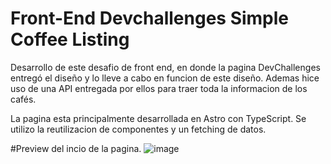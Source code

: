 # Front-End Devchallenges Simple Coffee Listing

Desarrollo de este desafio de front end, en donde la pagina DevChallenges entregó el diseño y lo lleve a cabo en funcion de este diseño. Ademas hice uso de una API entregada por ellos para traer toda la informacion de los cafés.

La pagina esta principalmente desarrollada en Astro con TypeScript. Se utilizo la reutilizacion de componentes y un fetching de datos.

#Preview del incio de la pagina.
![image](https://github.com/JoseAstudillo09/simple-coffe-list/assets/105123968/f1b0ae6b-028f-44a7-a443-588bfaa46025)

